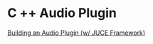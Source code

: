 # C ++ Audio Plugin
[Building an Audio Plugin (w/ JUCE Framework)](https://www.youtube.com/watch?v=PaPN51Mm5qQ)
